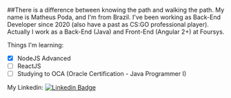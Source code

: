 ##There is a difference between knowing the path and walking the path.
My name is Matheus Poda, and I'm from Brazil. I've been working as Back-End Developer since 2020 (also have a past 
as CS:GO professional player). Actually I work as a Back-End (Java) and Front-End (Angular 2+) at Foursys.

Things I'm learning:
- [x] NodeJS Advanced 
- [ ] ReactJS
- [ ] Studying to OCA (Oracle Certification - Java Programmer I)

My Linkedin: 
[![Linkedin Badge](https://img.shields.io/badge/-LinkedIn-blue?style=flat-square&logo=Linkedin&logoColor=white&link=https://www.linkedin.com/in/matheus-poda-44663b199)](https://www.linkedin.com/in/matheus-poda-44663b199)
